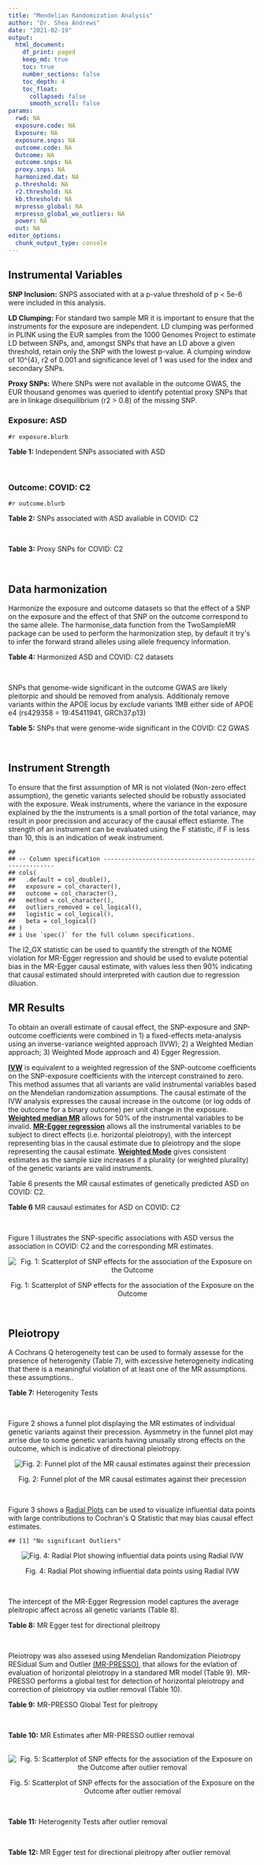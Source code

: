 ```yaml
---
title: "Mendelian Randomization Analysis"
author: "Dr. Shea Andrews"
date: "2021-02-19"
output:
  html_document:
    df_print: paged
    keep_md: true
    toc: true
    number_sections: false
    toc_depth: 4
    toc_float:
      collapsed: false
      smooth_scroll: false
params:
  rwd: NA
  exposure.code: NA
  Exposure: NA
  exposure.snps: NA
  outcome.code: NA
  Outcome: NA
  outcome.snps: NA
  proxy.snps: NA
  harmonized.dat: NA
  p.threshold: NA
  r2.threshold: NA
  kb.threshold: NA
  mrpresso_global: NA
  mrpresso_global_wo_outliers: NA
  power: NA
  out: NA
editor_options:
  chunk_output_type: console
---
```







## Instrumental Variables
**SNP Inclusion:** SNPS associated with at a p-value threshold of p < 5e-6 were included in this analysis.
<br>

**LD Clumping:** For standard two sample MR it is important to ensure that the instruments for the exposure are independent. LD clumping was performed in PLINK using the EUR samples from the 1000 Genomes Project to estimate LD between SNPs, and, amongst SNPs that have an LD above a given threshold, retain only the SNP with the lowest p-value. A clumping window of 10^{4}, r2 of 0.001 and significance level of 1 was used for the index and secondary SNPs.
<br>

**Proxy SNPs:** Where SNPs were not available in the outcome GWAS, the EUR thousand genomes was queried to identify potential proxy SNPs that are in linkage disequilibrium (r2 > 0.8) of the missing SNP.
<br>

### Exposure: ASD
`#r exposure.blurb`
<br>

**Table 1:** Independent SNPs associated with ASD
<div data-pagedtable="false">
  <script data-pagedtable-source type="application/json">
{"columns":[{"label":["SNP"],"name":[1],"type":["chr"],"align":["left"]},{"label":["CHROM"],"name":[2],"type":["dbl"],"align":["right"]},{"label":["POS"],"name":[3],"type":["dbl"],"align":["right"]},{"label":["REF"],"name":[4],"type":["chr"],"align":["left"]},{"label":["ALT"],"name":[5],"type":["chr"],"align":["left"]},{"label":["AF"],"name":[6],"type":["dbl"],"align":["right"]},{"label":["BETA"],"name":[7],"type":["dbl"],"align":["right"]},{"label":["SE"],"name":[8],"type":["dbl"],"align":["right"]},{"label":["Z"],"name":[9],"type":["dbl"],"align":["right"]},{"label":["P"],"name":[10],"type":["dbl"],"align":["right"]},{"label":["N"],"name":[11],"type":["dbl"],"align":["right"]},{"label":["TRAIT"],"name":[12],"type":["chr"],"align":["left"]}],"data":[{"1":"rs2391769","2":"1","3":"96978961","4":"A","5":"G","6":"0.6324010","7":"0.07690260","8":"0.0145","9":"5.303630","10":"1.135e-07","11":"46351","12":"ASD"},{"1":"rs6701243","2":"1","3":"99092784","4":"A","5":"C","6":"0.3929220","7":"-0.07350140","8":"0.0144","9":"-5.104260","10":"3.074e-07","11":"46351","12":"ASD"},{"1":"rs11185408","2":"1","3":"104792257","4":"G","5":"A","6":"0.4822860","7":"-0.06869649","8":"0.0138","9":"-4.978006","10":"6.983e-07","11":"46351","12":"ASD"},{"1":"rs78653484","2":"1","3":"147183927","4":"C","5":"T","6":"0.0359477","7":"-0.17629575","8":"0.0385","9":"-4.579110","10":"4.675e-06","11":"46351","12":"ASD"},{"1":"rs6692705","2":"1","3":"193502609","4":"A","5":"G","6":"0.6593230","7":"-0.06560050","8":"0.0141","9":"-4.652510","10":"3.263e-06","11":"46351","12":"ASD"},{"1":"rs1452075","2":"3","3":"62481063","4":"C","5":"T","6":"0.7060210","7":"0.08070403","8":"0.0155","9":"5.206711","10":"2.069e-07","11":"46351","12":"ASD"},{"1":"rs79940520","2":"3","3":"191838169","4":"A","5":"G","6":"0.1182020","7":"0.09539920","8":"0.0207","9":"4.608660","10":"4.260e-06","11":"46351","12":"ASD"},{"1":"rs4916723","2":"5","3":"87854395","4":"A","5":"C","6":"0.4413690","7":"0.06730500","8":"0.0141","9":"4.773410","10":"1.924e-06","11":"46351","12":"ASD"},{"1":"rs325485","2":"5","3":"103995368","4":"A","5":"G","6":"0.6283640","7":"-0.07280430","8":"0.0143","9":"-5.091210","10":"3.254e-07","11":"46351","12":"ASD"},{"1":"rs9366877","2":"6","3":"11730878","4":"A","5":"G","6":"0.4414970","7":"-0.06849940","8":"0.0139","9":"-4.928020","10":"9.053e-07","11":"46351","12":"ASD"},{"1":"rs16879023","2":"6","3":"16753147","4":"G","5":"A","6":"0.1060110","7":"-0.09579530","8":"0.0201","9":"-4.765935","10":"1.765e-06","11":"46351","12":"ASD"},{"1":"rs12203328","2":"6","3":"23767038","4":"G","5":"C","6":"0.2983990","7":"0.06970329","8":"0.0153","9":"4.555770","10":"4.915e-06","11":"46351","12":"ASD"},{"1":"rs740883","2":"6","3":"29575405","4":"A","5":"T","6":"0.0896552","7":"0.11369500","8":"0.0238","9":"4.777110","10":"1.694e-06","11":"46351","12":"ASD"},{"1":"rs2388334","2":"6","3":"98591622","4":"A","5":"G","6":"0.4640910","7":"0.06770080","8":"0.0138","9":"4.905860","10":"1.004e-06","11":"46351","12":"ASD"},{"1":"rs9389208","2":"6","3":"135035609","4":"C","5":"T","6":"0.3470760","7":"0.06720060","8":"0.0144","9":"4.666708","10":"3.121e-06","11":"46351","12":"ASD"},{"1":"rs7783557","2":"7","3":"71646872","4":"T","5":"C","6":"0.3318790","7":"-0.06700420","8":"0.0146","9":"-4.589330","10":"4.363e-06","11":"46351","12":"ASD"},{"1":"rs111931861","2":"7","3":"104744219","4":"A","5":"G","6":"0.0277457","7":"0.21690100","8":"0.0409","9":"5.303190","10":"1.118e-07","11":"46351","12":"ASD"},{"1":"rs10099100","2":"8","3":"10576775","4":"G","5":"C","6":"0.3289090","7":"0.08430438","8":"0.0147","9":"5.734992","10":"1.065e-08","11":"46351","12":"ASD"},{"1":"rs76397219","2":"8","3":"60390318","4":"A","5":"G","6":"0.0834846","7":"0.14029700","8":"0.0303","9":"4.630270","10":"3.566e-06","11":"46351","12":"ASD"},{"1":"rs10110094","2":"8","3":"131472047","4":"A","5":"G","6":"0.8446670","7":"-0.09069960","8":"0.0191","9":"-4.748670","10":"2.050e-06","11":"46351","12":"ASD"},{"1":"rs11787216","2":"8","3":"142615222","4":"C","5":"T","6":"0.3887470","7":"-0.06920004","8":"0.0147","9":"-4.707485","10":"2.587e-06","11":"46351","12":"ASD"},{"1":"rs28729902","2":"9","3":"76179384","4":"A","5":"G","6":"0.1738970","7":"0.08390350","8":"0.0178","9":"4.713680","10":"2.345e-06","11":"46351","12":"ASD"},{"1":"rs45595836","2":"10","3":"16691399","4":"C","5":"T","6":"0.0818809","7":"0.13899643","8":"0.0272","9":"5.110163","10":"3.131e-07","11":"46351","12":"ASD"},{"1":"rs141319505","2":"10","3":"65421442","4":"A","5":"G","6":"0.0159942","7":"-0.29069800","8":"0.0610","9":"-4.765530","10":"1.876e-06","11":"46351","12":"ASD"},{"1":"rs78827416","2":"10","3":"72749037","4":"G","5":"A","6":"0.0778302","7":"0.13050181","8":"0.0266","9":"4.906083","10":"9.000e-07","11":"46351","12":"ASD"},{"1":"rs4750990","2":"10","3":"130488026","4":"T","5":"C","6":"0.4079520","7":"0.06809680","8":"0.0141","9":"4.829560","10":"1.371e-06","11":"46351","12":"ASD"},{"1":"rs644552","2":"11","3":"102735140","4":"G","5":"A","6":"0.0546279","7":"0.15940258","8":"0.0346","9":"4.607011","10":"4.211e-06","11":"46351","12":"ASD"},{"1":"rs35404050","2":"12","3":"73196902","4":"C","5":"T","6":"0.1863670","7":"0.08430438","8":"0.0176","9":"4.790022","10":"1.606e-06","11":"46351","12":"ASD"},{"1":"rs77691144","2":"13","3":"66970212","4":"T","5":"C","6":"0.0242578","7":"0.20740600","8":"0.0435","9":"4.767940","10":"1.910e-06","11":"46351","12":"ASD"},{"1":"rs112635299","2":"14","3":"94838142","4":"G","5":"T","6":"0.0163517","7":"0.22099725","8":"0.0432","9":"5.115677","10":"3.044e-07","11":"46351","12":"ASD"},{"1":"rs78058104","2":"15","3":"93953737","4":"G","5":"A","6":"0.0265179","7":"0.18789765","8":"0.0397","9":"4.732938","10":"2.221e-06","11":"46351","12":"ASD"},{"1":"rs141455452","2":"17","3":"44019083","4":"T","5":"G","6":"0.0152743","7":"-0.07840440","8":"0.0159","9":"-4.931100","10":"8.939e-07","11":"46351","12":"ASD"},{"1":"rs292441","2":"18","3":"55872558","4":"G","5":"A","6":"0.6543930","7":"-0.07249543","8":"0.0149","9":"-4.865465","10":"1.124e-06","11":"46351","12":"ASD"},{"1":"rs138867053","2":"19","3":"37439641","4":"G","5":"A","6":"0.0321443","7":"0.28629862","8":"0.0540","9":"5.301826","10":"1.168e-07","11":"46351","12":"ASD"},{"1":"rs2224274","2":"20","3":"14760747","4":"C","5":"T","6":"0.5056320","7":"0.07099886","8":"0.0138","9":"5.144845","10":"2.858e-07","11":"46351","12":"ASD"},{"1":"rs910805","2":"20","3":"21248116","4":"G","5":"A","6":"0.7552770","7":"-0.09569625","8":"0.0160","9":"-5.981016","10":"2.041e-09","11":"46351","12":"ASD"},{"1":"rs144911765","2":"21","3":"37255329","4":"T","5":"C","6":"0.0472655","7":"0.19009600","8":"0.0403","9":"4.717010","10":"2.364e-06","11":"46351","12":"ASD"}],"options":{"columns":{"min":{},"max":[10]},"rows":{"min":[10],"max":[10]},"pages":{}}}
  </script>
</div>
<br>

### Outcome: COVID: C2
`#r outcome.blurb`
<br>

**Table 2:** SNPs associated with ASD avaliable in COVID: C2
<div data-pagedtable="false">
  <script data-pagedtable-source type="application/json">
{"columns":[{"label":["SNP"],"name":[1],"type":["chr"],"align":["left"]},{"label":["CHROM"],"name":[2],"type":["dbl"],"align":["right"]},{"label":["POS"],"name":[3],"type":["dbl"],"align":["right"]},{"label":["REF"],"name":[4],"type":["chr"],"align":["left"]},{"label":["ALT"],"name":[5],"type":["chr"],"align":["left"]},{"label":["AF"],"name":[6],"type":["dbl"],"align":["right"]},{"label":["BETA"],"name":[7],"type":["dbl"],"align":["right"]},{"label":["SE"],"name":[8],"type":["dbl"],"align":["right"]},{"label":["Z"],"name":[9],"type":["dbl"],"align":["right"]},{"label":["P"],"name":[10],"type":["dbl"],"align":["right"]},{"label":["N"],"name":[11],"type":["dbl"],"align":["right"]},{"label":["TRAIT"],"name":[12],"type":["chr"],"align":["left"]}],"data":[{"1":"rs2391769","2":"1","3":"96978961","4":"A","5":"G","6":"0.65860","7":"0.00058410","8":"0.0094745","9":"0.06164969","10":"0.95080","11":"1348702","12":"COVID_C2__EUR_w/o_UKBB"},{"1":"rs6701243","2":"1","3":"99092784","4":"A","5":"C","6":"0.38450","7":"0.01543000","8":"0.0107610","9":"1.43388161","10":"0.15160","11":"549414","12":"COVID_C2__EUR_w/o_UKBB"},{"1":"rs11185408","2":"1","3":"104792257","4":"G","5":"A","6":"0.49470","7":"0.00151580","8":"0.0096284","9":"0.15743010","10":"0.87490","11":"1063456","12":"COVID_C2__EUR_w/o_UKBB"},{"1":"rs78653484","2":"1","3":"147183927","4":"C","5":"T","6":"0.04712","7":"-0.02887400","8":"0.0270890","9":"-1.06589391","10":"0.28650","11":"1300320","12":"COVID_C2__EUR_w/o_UKBB"},{"1":"rs6692705","2":"1","3":"193502609","4":"A","5":"G","6":"0.61210","7":"0.01823000","8":"0.0128530","9":"1.41834591","10":"0.15610","11":"1209395","12":"COVID_C2__EUR_w/o_UKBB"},{"1":"rs1452075","2":"3","3":"62481063","4":"C","5":"T","6":"0.71870","7":"0.00077600","8":"0.0100300","9":"0.07736790","10":"0.93830","11":"1348343","12":"COVID_C2__EUR_w/o_UKBB"},{"1":"rs79940520","2":"3","3":"191838169","4":"A","5":"G","6":"0.13560","7":"-0.00883090","8":"0.0139430","9":"-0.63335724","10":"0.52650","11":"1204460","12":"COVID_C2__EUR_w/o_UKBB"},{"1":"rs4916723","2":"5","3":"87854395","4":"A","5":"C","6":"0.43580","7":"0.00500560","8":"0.0102060","9":"0.49045659","10":"0.62380","11":"983208","12":"COVID_C2__EUR_w/o_UKBB"},{"1":"rs325485","2":"5","3":"103995368","4":"A","5":"G","6":"0.62730","7":"0.01651800","8":"0.0094387","9":"1.75002914","10":"0.08011","11":"1338287","12":"COVID_C2__EUR_w/o_UKBB"},{"1":"rs9366877","2":"6","3":"11730878","4":"A","5":"G","6":"0.42790","7":"0.01429700","8":"0.0090858","9":"1.57355434","10":"0.11560","11":"1348343","12":"COVID_C2__EUR_w/o_UKBB"},{"1":"rs16879023","2":"6","3":"16753147","4":"G","5":"A","6":"0.13690","7":"0.00245860","8":"0.0136230","9":"0.18047420","10":"0.85680","11":"1267531","12":"COVID_C2__EUR_w/o_UKBB"},{"1":"rs12203328","2":"6","3":"23767038","4":"G","5":"C","6":"0.27580","7":"-0.00523280","8":"0.0105450","9":"-0.49623518","10":"0.61970","11":"1073512","12":"COVID_C2__EUR_w/o_UKBB"},{"1":"rs740883","2":"6","3":"29575405","4":"A","5":"T","6":"0.09218","7":"-0.01702900","8":"0.0148790","9":"-1.14449896","10":"0.25240","11":"1348038","12":"COVID_C2__EUR_w/o_UKBB"},{"1":"rs2388334","2":"6","3":"98591622","4":"A","5":"G","6":"0.47580","7":"0.02244700","8":"0.0092293","9":"2.43214545","10":"0.01501","11":"1339582","12":"COVID_C2__EUR_w/o_UKBB"},{"1":"rs9389208","2":"6","3":"135035609","4":"C","5":"T","6":"0.37000","7":"-0.00357910","8":"0.0099239","9":"-0.36065458","10":"0.71840","11":"1329167","12":"COVID_C2__EUR_w/o_UKBB"},{"1":"rs7783557","2":"7","3":"71646872","4":"T","5":"C","6":"0.35530","7":"0.01158000","8":"0.0099342","9":"1.16567011","10":"0.24380","11":"1329526","12":"COVID_C2__EUR_w/o_UKBB"},{"1":"rs111931861","2":"7","3":"104744219","4":"A","5":"G","6":"0.03412","7":"0.01259800","8":"0.0330930","9":"0.38068474","10":"0.70340","11":"514387","12":"COVID_C2__EUR_w/o_UKBB"},{"1":"rs10099100","2":"8","3":"10576775","4":"G","5":"C","6":"0.33310","7":"0.00027132","8":"0.0096322","9":"0.02816802","10":"0.97750","11":"1277587","12":"COVID_C2__EUR_w/o_UKBB"},{"1":"rs76397219","2":"8","3":"60390318","4":"A","5":"G","6":"0.08043","7":"-0.00490880","8":"0.0188660","9":"-0.26019294","10":"0.79470","11":"1308837","12":"COVID_C2__EUR_w/o_UKBB"},{"1":"rs10110094","2":"8","3":"131472047","4":"A","5":"G","6":"0.83860","7":"0.00592750","8":"0.0130670","9":"0.45362363","10":"0.65010","11":"1337377","12":"COVID_C2__EUR_w/o_UKBB"},{"1":"rs11787216","2":"8","3":"142615222","4":"C","5":"T","6":"0.37280","7":"0.00323030","8":"0.0101580","9":"0.31800551","10":"0.75050","11":"1257501","12":"COVID_C2__EUR_w/o_UKBB"},{"1":"rs28729902","2":"9","3":"76179384","4":"A","5":"G","6":"0.19210","7":"0.01160700","8":"0.0118730","9":"0.97759623","10":"0.32830","11":"1315655","12":"COVID_C2__EUR_w/o_UKBB"},{"1":"rs45595836","2":"10","3":"16691399","4":"C","5":"T","6":"0.07512","7":"0.00826570","8":"0.0197370","9":"0.41879212","10":"0.67540","11":"1296551","12":"COVID_C2__EUR_w/o_UKBB"},{"1":"rs141319505","2":"10","3":"65421442","4":"A","5":"G","6":"0.04650","7":"-0.02176400","8":"0.0375410","9":"-0.57973948","10":"0.56210","11":"547229","12":"COVID_C2__EUR_w/o_UKBB"},{"1":"rs78827416","2":"10","3":"72749037","4":"G","5":"A","6":"0.09366","7":"-0.00987450","8":"0.0175150","9":"-0.56377391","10":"0.57290","11":"1266980","12":"COVID_C2__EUR_w/o_UKBB"},{"1":"rs4750990","2":"10","3":"130488026","4":"T","5":"C","6":"0.40280","7":"0.01057500","8":"0.0109310","9":"0.96743207","10":"0.33330","11":"1225097","12":"COVID_C2__EUR_w/o_UKBB"},{"1":"rs644552","2":"11","3":"102735140","4":"G","5":"A","6":"0.06158","7":"-0.01037400","8":"0.0194970","9":"-0.53208186","10":"0.59470","11":"1338646","12":"COVID_C2__EUR_w/o_UKBB"},{"1":"rs35404050","2":"12","3":"73196902","4":"C","5":"T","6":"0.20720","7":"0.02056300","8":"0.0112580","9":"1.82652336","10":"0.06778","11":"1339582","12":"COVID_C2__EUR_w/o_UKBB"},{"1":"rs77691144","2":"13","3":"66970212","4":"T","5":"C","6":"0.03170","7":"0.01591000","8":"0.0260300","9":"0.61121783","10":"0.54100","11":"1271304","12":"COVID_C2__EUR_w/o_UKBB"},{"1":"rs112635299","2":"14","3":"94838142","4":"G","5":"T","6":"0.02329","7":"-0.06080800","8":"0.0363020","9":"-1.67505923","10":"0.09393","11":"1265463","12":"COVID_C2__EUR_w/o_UKBB"},{"1":"rs78058104","2":"15","3":"93953737","4":"G","5":"A","6":"0.03458","7":"0.01744100","8":"0.0269470","9":"0.64723346","10":"0.51750","11":"1348343","12":"COVID_C2__EUR_w/o_UKBB"},{"1":"rs292441","2":"18","3":"55872558","4":"G","5":"A","6":"0.67780","7":"-0.01344200","8":"0.0103380","9":"-1.30025150","10":"0.19350","11":"1222474","12":"COVID_C2__EUR_w/o_UKBB"},{"1":"rs138867053","2":"19","3":"37439641","4":"G","5":"A","6":"0.03350","7":"0.01206300","8":"0.0337890","9":"0.35700968","10":"0.72110","11":"1097327","12":"COVID_C2__EUR_w/o_UKBB"},{"1":"rs2224274","2":"20","3":"14760747","4":"C","5":"T","6":"0.50700","7":"0.00898140","8":"0.0092240","9":"0.97369905","10":"0.33020","11":"1338286","12":"COVID_C2__EUR_w/o_UKBB"},{"1":"rs910805","2":"20","3":"21248116","4":"G","5":"A","6":"0.74970","7":"0.02130400","8":"0.0136630","9":"1.55924760","10":"0.11890","11":"1244238","12":"COVID_C2__EUR_w/o_UKBB"},{"1":"rs144911765","2":"21","3":"37255329","4":"T","5":"C","6":"0.04817","7":"-0.02339700","8":"0.0255510","9":"-0.91569802","10":"0.35980","11":"1347679","12":"COVID_C2__EUR_w/o_UKBB"},{"1":"rs141455452","2":"NA","3":"NA","4":"NA","5":"NA","6":"NA","7":"NA","8":"NA","9":"NA","10":"NA","11":"NA","12":"NA"}],"options":{"columns":{"min":{},"max":[10]},"rows":{"min":[10],"max":[10]},"pages":{}}}
  </script>
</div>
<br>

**Table 3:** Proxy SNPs for COVID: C2
<div data-pagedtable="false">
  <script data-pagedtable-source type="application/json">
{"columns":[{"label":["proxy.outcome"],"name":[1],"type":["lgl"],"align":["right"]},{"label":["target_snp"],"name":[2],"type":["chr"],"align":["left"]},{"label":["proxy_snp"],"name":[3],"type":["lgl"],"align":["right"]},{"label":["ld.r2"],"name":[4],"type":["lgl"],"align":["right"]},{"label":["Dprime"],"name":[5],"type":["lgl"],"align":["right"]},{"label":["ref.proxy"],"name":[6],"type":["lgl"],"align":["right"]},{"label":["alt.proxy"],"name":[7],"type":["lgl"],"align":["right"]},{"label":["CHROM"],"name":[8],"type":["lgl"],"align":["right"]},{"label":["POS"],"name":[9],"type":["lgl"],"align":["right"]},{"label":["ALT.proxy"],"name":[10],"type":["lgl"],"align":["right"]},{"label":["REF.proxy"],"name":[11],"type":["lgl"],"align":["right"]},{"label":["AF"],"name":[12],"type":["lgl"],"align":["right"]},{"label":["BETA"],"name":[13],"type":["lgl"],"align":["right"]},{"label":["SE"],"name":[14],"type":["lgl"],"align":["right"]},{"label":["P"],"name":[15],"type":["lgl"],"align":["right"]},{"label":["N"],"name":[16],"type":["lgl"],"align":["right"]},{"label":["ref"],"name":[17],"type":["lgl"],"align":["right"]},{"label":["alt"],"name":[18],"type":["lgl"],"align":["right"]},{"label":["ALT"],"name":[19],"type":["lgl"],"align":["right"]},{"label":["REF"],"name":[20],"type":["lgl"],"align":["right"]},{"label":["PHASE"],"name":[21],"type":["lgl"],"align":["right"]}],"data":[{"1":"NA","2":"rs141455452","3":"NA","4":"NA","5":"NA","6":"NA","7":"NA","8":"NA","9":"NA","10":"NA","11":"NA","12":"NA","13":"NA","14":"NA","15":"NA","16":"NA","17":"NA","18":"NA","19":"NA","20":"NA","21":"NA"}],"options":{"columns":{"min":{},"max":[10]},"rows":{"min":[10],"max":[10]},"pages":{}}}
  </script>
</div>
<br>

## Data harmonization
Harmonize the exposure and outcome datasets so that the effect of a SNP on the exposure and the effect of that SNP on the outcome correspond to the same allele. The harmonise_data function from the TwoSampleMR package can be used to perform the harmonization step, by default it try's to infer the forward strand alleles using allele frequency information.
<br>

**Table 4:** Harmonized ASD and COVID: C2 datasets
<div data-pagedtable="false">
  <script data-pagedtable-source type="application/json">
{"columns":[{"label":["SNP"],"name":[1],"type":["chr"],"align":["left"]},{"label":["effect_allele.exposure"],"name":[2],"type":["chr"],"align":["left"]},{"label":["other_allele.exposure"],"name":[3],"type":["chr"],"align":["left"]},{"label":["effect_allele.outcome"],"name":[4],"type":["chr"],"align":["left"]},{"label":["other_allele.outcome"],"name":[5],"type":["chr"],"align":["left"]},{"label":["beta.exposure"],"name":[6],"type":["dbl"],"align":["right"]},{"label":["beta.outcome"],"name":[7],"type":["dbl"],"align":["right"]},{"label":["eaf.exposure"],"name":[8],"type":["dbl"],"align":["right"]},{"label":["eaf.outcome"],"name":[9],"type":["dbl"],"align":["right"]},{"label":["remove"],"name":[10],"type":["lgl"],"align":["right"]},{"label":["palindromic"],"name":[11],"type":["lgl"],"align":["right"]},{"label":["ambiguous"],"name":[12],"type":["lgl"],"align":["right"]},{"label":["id.outcome"],"name":[13],"type":["chr"],"align":["left"]},{"label":["chr.outcome"],"name":[14],"type":["dbl"],"align":["right"]},{"label":["pos.outcome"],"name":[15],"type":["dbl"],"align":["right"]},{"label":["se.outcome"],"name":[16],"type":["dbl"],"align":["right"]},{"label":["z.outcome"],"name":[17],"type":["dbl"],"align":["right"]},{"label":["pval.outcome"],"name":[18],"type":["dbl"],"align":["right"]},{"label":["samplesize.outcome"],"name":[19],"type":["dbl"],"align":["right"]},{"label":["outcome"],"name":[20],"type":["chr"],"align":["left"]},{"label":["mr_keep.outcome"],"name":[21],"type":["lgl"],"align":["right"]},{"label":["pval_origin.outcome"],"name":[22],"type":["chr"],"align":["left"]},{"label":["chr.exposure"],"name":[23],"type":["dbl"],"align":["right"]},{"label":["pos.exposure"],"name":[24],"type":["dbl"],"align":["right"]},{"label":["se.exposure"],"name":[25],"type":["dbl"],"align":["right"]},{"label":["z.exposure"],"name":[26],"type":["dbl"],"align":["right"]},{"label":["pval.exposure"],"name":[27],"type":["dbl"],"align":["right"]},{"label":["samplesize.exposure"],"name":[28],"type":["dbl"],"align":["right"]},{"label":["exposure"],"name":[29],"type":["chr"],"align":["left"]},{"label":["mr_keep.exposure"],"name":[30],"type":["lgl"],"align":["right"]},{"label":["pval_origin.exposure"],"name":[31],"type":["chr"],"align":["left"]},{"label":["id.exposure"],"name":[32],"type":["chr"],"align":["left"]},{"label":["action"],"name":[33],"type":["dbl"],"align":["right"]},{"label":["mr_keep"],"name":[34],"type":["lgl"],"align":["right"]},{"label":["pt"],"name":[35],"type":["dbl"],"align":["right"]},{"label":["pleitropy_keep"],"name":[36],"type":["lgl"],"align":["right"]},{"label":["mrpresso_RSSobs"],"name":[37],"type":["lgl"],"align":["right"]},{"label":["mrpresso_pval"],"name":[38],"type":["lgl"],"align":["right"]},{"label":["mrpresso_keep"],"name":[39],"type":["lgl"],"align":["right"]}],"data":[{"1":"rs10099100","2":"C","3":"G","4":"C","5":"G","6":"0.08430438","7":"0.00027132","8":"0.3289090","9":"0.33310","10":"FALSE","11":"TRUE","12":"FALSE","13":"JD5V7m","14":"8","15":"10576775","16":"0.0096322","17":"0.02816802","18":"0.97750","19":"1277587","20":"covidhgi2020C2v5alleurLeaveUKBB","21":"TRUE","22":"reported","23":"8","24":"10576775","25":"0.0147","26":"5.734992","27":"1.065e-08","28":"46351","29":"Grove2019asd","30":"TRUE","31":"reported","32":"ApN8dc","33":"2","34":"TRUE","35":"5e-06","36":"TRUE","37":"NA","38":"NA","39":"TRUE"},{"1":"rs10110094","2":"G","3":"A","4":"G","5":"A","6":"-0.09069960","7":"0.00592750","8":"0.8446670","9":"0.83860","10":"FALSE","11":"FALSE","12":"FALSE","13":"JD5V7m","14":"8","15":"131472047","16":"0.0130670","17":"0.45362363","18":"0.65010","19":"1337377","20":"covidhgi2020C2v5alleurLeaveUKBB","21":"TRUE","22":"reported","23":"8","24":"131472047","25":"0.0191","26":"-4.748670","27":"2.050e-06","28":"46351","29":"Grove2019asd","30":"TRUE","31":"reported","32":"ApN8dc","33":"2","34":"TRUE","35":"5e-06","36":"TRUE","37":"NA","38":"NA","39":"TRUE"},{"1":"rs11185408","2":"A","3":"G","4":"A","5":"G","6":"-0.06869649","7":"0.00151580","8":"0.4822860","9":"0.49470","10":"FALSE","11":"FALSE","12":"FALSE","13":"JD5V7m","14":"1","15":"104792257","16":"0.0096284","17":"0.15743010","18":"0.87490","19":"1063456","20":"covidhgi2020C2v5alleurLeaveUKBB","21":"TRUE","22":"reported","23":"1","24":"104792257","25":"0.0138","26":"-4.978006","27":"6.983e-07","28":"46351","29":"Grove2019asd","30":"TRUE","31":"reported","32":"ApN8dc","33":"2","34":"TRUE","35":"5e-06","36":"TRUE","37":"NA","38":"NA","39":"TRUE"},{"1":"rs111931861","2":"G","3":"A","4":"G","5":"A","6":"0.21690100","7":"0.01259800","8":"0.0277457","9":"0.03412","10":"FALSE","11":"FALSE","12":"FALSE","13":"JD5V7m","14":"7","15":"104744219","16":"0.0330930","17":"0.38068474","18":"0.70340","19":"514387","20":"covidhgi2020C2v5alleurLeaveUKBB","21":"TRUE","22":"reported","23":"7","24":"104744219","25":"0.0409","26":"5.303190","27":"1.118e-07","28":"46351","29":"Grove2019asd","30":"TRUE","31":"reported","32":"ApN8dc","33":"2","34":"TRUE","35":"5e-06","36":"TRUE","37":"NA","38":"NA","39":"TRUE"},{"1":"rs112635299","2":"T","3":"G","4":"T","5":"G","6":"0.22099725","7":"-0.06080800","8":"0.0163517","9":"0.02329","10":"FALSE","11":"FALSE","12":"FALSE","13":"JD5V7m","14":"14","15":"94838142","16":"0.0363020","17":"-1.67505923","18":"0.09393","19":"1265463","20":"covidhgi2020C2v5alleurLeaveUKBB","21":"TRUE","22":"reported","23":"14","24":"94838142","25":"0.0432","26":"5.115677","27":"3.044e-07","28":"46351","29":"Grove2019asd","30":"TRUE","31":"reported","32":"ApN8dc","33":"2","34":"TRUE","35":"5e-06","36":"TRUE","37":"NA","38":"NA","39":"TRUE"},{"1":"rs11787216","2":"T","3":"C","4":"T","5":"C","6":"-0.06920004","7":"0.00323030","8":"0.3887470","9":"0.37280","10":"FALSE","11":"FALSE","12":"FALSE","13":"JD5V7m","14":"8","15":"142615222","16":"0.0101580","17":"0.31800551","18":"0.75050","19":"1257501","20":"covidhgi2020C2v5alleurLeaveUKBB","21":"TRUE","22":"reported","23":"8","24":"142615222","25":"0.0147","26":"-4.707485","27":"2.587e-06","28":"46351","29":"Grove2019asd","30":"TRUE","31":"reported","32":"ApN8dc","33":"2","34":"TRUE","35":"5e-06","36":"TRUE","37":"NA","38":"NA","39":"TRUE"},{"1":"rs12203328","2":"C","3":"G","4":"C","5":"G","6":"0.06970329","7":"-0.00523280","8":"0.2983990","9":"0.27580","10":"FALSE","11":"TRUE","12":"FALSE","13":"JD5V7m","14":"6","15":"23767038","16":"0.0105450","17":"-0.49623518","18":"0.61970","19":"1073512","20":"covidhgi2020C2v5alleurLeaveUKBB","21":"TRUE","22":"reported","23":"6","24":"23767038","25":"0.0153","26":"4.555770","27":"4.915e-06","28":"46351","29":"Grove2019asd","30":"TRUE","31":"reported","32":"ApN8dc","33":"2","34":"TRUE","35":"5e-06","36":"TRUE","37":"NA","38":"NA","39":"TRUE"},{"1":"rs138867053","2":"A","3":"G","4":"A","5":"G","6":"0.28629862","7":"0.01206300","8":"0.0321443","9":"0.03350","10":"FALSE","11":"FALSE","12":"FALSE","13":"JD5V7m","14":"19","15":"37439641","16":"0.0337890","17":"0.35700968","18":"0.72110","19":"1097327","20":"covidhgi2020C2v5alleurLeaveUKBB","21":"TRUE","22":"reported","23":"19","24":"37439641","25":"0.0540","26":"5.301826","27":"1.168e-07","28":"46351","29":"Grove2019asd","30":"TRUE","31":"reported","32":"ApN8dc","33":"2","34":"TRUE","35":"5e-06","36":"TRUE","37":"NA","38":"NA","39":"TRUE"},{"1":"rs141319505","2":"G","3":"A","4":"G","5":"A","6":"-0.29069800","7":"-0.02176400","8":"0.0159942","9":"0.04650","10":"FALSE","11":"FALSE","12":"FALSE","13":"JD5V7m","14":"10","15":"65421442","16":"0.0375410","17":"-0.57973948","18":"0.56210","19":"547229","20":"covidhgi2020C2v5alleurLeaveUKBB","21":"TRUE","22":"reported","23":"10","24":"65421442","25":"0.0610","26":"-4.765530","27":"1.876e-06","28":"46351","29":"Grove2019asd","30":"TRUE","31":"reported","32":"ApN8dc","33":"2","34":"TRUE","35":"5e-06","36":"TRUE","37":"NA","38":"NA","39":"TRUE"},{"1":"rs144911765","2":"C","3":"T","4":"C","5":"T","6":"0.19009600","7":"-0.02339700","8":"0.0472655","9":"0.04817","10":"FALSE","11":"FALSE","12":"FALSE","13":"JD5V7m","14":"21","15":"37255329","16":"0.0255510","17":"-0.91569802","18":"0.35980","19":"1347679","20":"covidhgi2020C2v5alleurLeaveUKBB","21":"TRUE","22":"reported","23":"21","24":"37255329","25":"0.0403","26":"4.717010","27":"2.364e-06","28":"46351","29":"Grove2019asd","30":"TRUE","31":"reported","32":"ApN8dc","33":"2","34":"TRUE","35":"5e-06","36":"TRUE","37":"NA","38":"NA","39":"TRUE"},{"1":"rs1452075","2":"T","3":"C","4":"T","5":"C","6":"0.08070403","7":"0.00077600","8":"0.7060210","9":"0.71870","10":"FALSE","11":"FALSE","12":"FALSE","13":"JD5V7m","14":"3","15":"62481063","16":"0.0100300","17":"0.07736790","18":"0.93830","19":"1348343","20":"covidhgi2020C2v5alleurLeaveUKBB","21":"TRUE","22":"reported","23":"3","24":"62481063","25":"0.0155","26":"5.206711","27":"2.069e-07","28":"46351","29":"Grove2019asd","30":"TRUE","31":"reported","32":"ApN8dc","33":"2","34":"TRUE","35":"5e-06","36":"TRUE","37":"NA","38":"NA","39":"TRUE"},{"1":"rs16879023","2":"A","3":"G","4":"A","5":"G","6":"-0.09579530","7":"0.00245860","8":"0.1060110","9":"0.13690","10":"FALSE","11":"FALSE","12":"FALSE","13":"JD5V7m","14":"6","15":"16753147","16":"0.0136230","17":"0.18047420","18":"0.85680","19":"1267531","20":"covidhgi2020C2v5alleurLeaveUKBB","21":"TRUE","22":"reported","23":"6","24":"16753147","25":"0.0201","26":"-4.765935","27":"1.765e-06","28":"46351","29":"Grove2019asd","30":"TRUE","31":"reported","32":"ApN8dc","33":"2","34":"TRUE","35":"5e-06","36":"TRUE","37":"NA","38":"NA","39":"TRUE"},{"1":"rs2224274","2":"T","3":"C","4":"T","5":"C","6":"0.07099886","7":"0.00898140","8":"0.5056320","9":"0.50700","10":"FALSE","11":"FALSE","12":"FALSE","13":"JD5V7m","14":"20","15":"14760747","16":"0.0092240","17":"0.97369905","18":"0.33020","19":"1338286","20":"covidhgi2020C2v5alleurLeaveUKBB","21":"TRUE","22":"reported","23":"20","24":"14760747","25":"0.0138","26":"5.144845","27":"2.858e-07","28":"46351","29":"Grove2019asd","30":"TRUE","31":"reported","32":"ApN8dc","33":"2","34":"TRUE","35":"5e-06","36":"TRUE","37":"NA","38":"NA","39":"TRUE"},{"1":"rs2388334","2":"G","3":"A","4":"G","5":"A","6":"0.06770080","7":"0.02244700","8":"0.4640910","9":"0.47580","10":"FALSE","11":"FALSE","12":"FALSE","13":"JD5V7m","14":"6","15":"98591622","16":"0.0092293","17":"2.43214545","18":"0.01501","19":"1339582","20":"covidhgi2020C2v5alleurLeaveUKBB","21":"TRUE","22":"reported","23":"6","24":"98591622","25":"0.0138","26":"4.905860","27":"1.004e-06","28":"46351","29":"Grove2019asd","30":"TRUE","31":"reported","32":"ApN8dc","33":"2","34":"TRUE","35":"5e-06","36":"TRUE","37":"NA","38":"NA","39":"TRUE"},{"1":"rs2391769","2":"G","3":"A","4":"G","5":"A","6":"0.07690260","7":"0.00058410","8":"0.6324010","9":"0.65860","10":"FALSE","11":"FALSE","12":"FALSE","13":"JD5V7m","14":"1","15":"96978961","16":"0.0094745","17":"0.06164969","18":"0.95080","19":"1348702","20":"covidhgi2020C2v5alleurLeaveUKBB","21":"TRUE","22":"reported","23":"1","24":"96978961","25":"0.0145","26":"5.303630","27":"1.135e-07","28":"46351","29":"Grove2019asd","30":"TRUE","31":"reported","32":"ApN8dc","33":"2","34":"TRUE","35":"5e-06","36":"TRUE","37":"NA","38":"NA","39":"TRUE"},{"1":"rs28729902","2":"G","3":"A","4":"G","5":"A","6":"0.08390350","7":"0.01160700","8":"0.1738970","9":"0.19210","10":"FALSE","11":"FALSE","12":"FALSE","13":"JD5V7m","14":"9","15":"76179384","16":"0.0118730","17":"0.97759623","18":"0.32830","19":"1315655","20":"covidhgi2020C2v5alleurLeaveUKBB","21":"TRUE","22":"reported","23":"9","24":"76179384","25":"0.0178","26":"4.713680","27":"2.345e-06","28":"46351","29":"Grove2019asd","30":"TRUE","31":"reported","32":"ApN8dc","33":"2","34":"TRUE","35":"5e-06","36":"TRUE","37":"NA","38":"NA","39":"TRUE"},{"1":"rs292441","2":"A","3":"G","4":"A","5":"G","6":"-0.07249543","7":"-0.01344200","8":"0.6543930","9":"0.67780","10":"FALSE","11":"FALSE","12":"FALSE","13":"JD5V7m","14":"18","15":"55872558","16":"0.0103380","17":"-1.30025150","18":"0.19350","19":"1222474","20":"covidhgi2020C2v5alleurLeaveUKBB","21":"TRUE","22":"reported","23":"18","24":"55872558","25":"0.0149","26":"-4.865465","27":"1.124e-06","28":"46351","29":"Grove2019asd","30":"TRUE","31":"reported","32":"ApN8dc","33":"2","34":"TRUE","35":"5e-06","36":"TRUE","37":"NA","38":"NA","39":"TRUE"},{"1":"rs325485","2":"G","3":"A","4":"G","5":"A","6":"-0.07280430","7":"0.01651800","8":"0.6283640","9":"0.62730","10":"FALSE","11":"FALSE","12":"FALSE","13":"JD5V7m","14":"5","15":"103995368","16":"0.0094387","17":"1.75002914","18":"0.08011","19":"1338287","20":"covidhgi2020C2v5alleurLeaveUKBB","21":"TRUE","22":"reported","23":"5","24":"103995368","25":"0.0143","26":"-5.091210","27":"3.254e-07","28":"46351","29":"Grove2019asd","30":"TRUE","31":"reported","32":"ApN8dc","33":"2","34":"TRUE","35":"5e-06","36":"TRUE","37":"NA","38":"NA","39":"TRUE"},{"1":"rs35404050","2":"T","3":"C","4":"T","5":"C","6":"0.08430438","7":"0.02056300","8":"0.1863670","9":"0.20720","10":"FALSE","11":"FALSE","12":"FALSE","13":"JD5V7m","14":"12","15":"73196902","16":"0.0112580","17":"1.82652336","18":"0.06778","19":"1339582","20":"covidhgi2020C2v5alleurLeaveUKBB","21":"TRUE","22":"reported","23":"12","24":"73196902","25":"0.0176","26":"4.790022","27":"1.606e-06","28":"46351","29":"Grove2019asd","30":"TRUE","31":"reported","32":"ApN8dc","33":"2","34":"TRUE","35":"5e-06","36":"TRUE","37":"NA","38":"NA","39":"TRUE"},{"1":"rs45595836","2":"T","3":"C","4":"T","5":"C","6":"0.13899643","7":"0.00826570","8":"0.0818809","9":"0.07512","10":"FALSE","11":"FALSE","12":"FALSE","13":"JD5V7m","14":"10","15":"16691399","16":"0.0197370","17":"0.41879212","18":"0.67540","19":"1296551","20":"covidhgi2020C2v5alleurLeaveUKBB","21":"TRUE","22":"reported","23":"10","24":"16691399","25":"0.0272","26":"5.110163","27":"3.131e-07","28":"46351","29":"Grove2019asd","30":"TRUE","31":"reported","32":"ApN8dc","33":"2","34":"TRUE","35":"5e-06","36":"TRUE","37":"NA","38":"NA","39":"TRUE"},{"1":"rs4750990","2":"C","3":"T","4":"C","5":"T","6":"0.06809680","7":"0.01057500","8":"0.4079520","9":"0.40280","10":"FALSE","11":"FALSE","12":"FALSE","13":"JD5V7m","14":"10","15":"130488026","16":"0.0109310","17":"0.96743207","18":"0.33330","19":"1225097","20":"covidhgi2020C2v5alleurLeaveUKBB","21":"TRUE","22":"reported","23":"10","24":"130488026","25":"0.0141","26":"4.829560","27":"1.371e-06","28":"46351","29":"Grove2019asd","30":"TRUE","31":"reported","32":"ApN8dc","33":"2","34":"TRUE","35":"5e-06","36":"TRUE","37":"NA","38":"NA","39":"TRUE"},{"1":"rs4916723","2":"C","3":"A","4":"C","5":"A","6":"0.06730500","7":"0.00500560","8":"0.4413690","9":"0.43580","10":"FALSE","11":"FALSE","12":"FALSE","13":"JD5V7m","14":"5","15":"87854395","16":"0.0102060","17":"0.49045659","18":"0.62380","19":"983208","20":"covidhgi2020C2v5alleurLeaveUKBB","21":"TRUE","22":"reported","23":"5","24":"87854395","25":"0.0141","26":"4.773410","27":"1.924e-06","28":"46351","29":"Grove2019asd","30":"TRUE","31":"reported","32":"ApN8dc","33":"2","34":"TRUE","35":"5e-06","36":"TRUE","37":"NA","38":"NA","39":"TRUE"},{"1":"rs644552","2":"A","3":"G","4":"A","5":"G","6":"0.15940258","7":"-0.01037400","8":"0.0546279","9":"0.06158","10":"FALSE","11":"FALSE","12":"FALSE","13":"JD5V7m","14":"11","15":"102735140","16":"0.0194970","17":"-0.53208186","18":"0.59470","19":"1338646","20":"covidhgi2020C2v5alleurLeaveUKBB","21":"TRUE","22":"reported","23":"11","24":"102735140","25":"0.0346","26":"4.607011","27":"4.211e-06","28":"46351","29":"Grove2019asd","30":"TRUE","31":"reported","32":"ApN8dc","33":"2","34":"TRUE","35":"5e-06","36":"TRUE","37":"NA","38":"NA","39":"TRUE"},{"1":"rs6692705","2":"G","3":"A","4":"G","5":"A","6":"-0.06560050","7":"0.01823000","8":"0.6593230","9":"0.61210","10":"FALSE","11":"FALSE","12":"FALSE","13":"JD5V7m","14":"1","15":"193502609","16":"0.0128530","17":"1.41834591","18":"0.15610","19":"1209395","20":"covidhgi2020C2v5alleurLeaveUKBB","21":"TRUE","22":"reported","23":"1","24":"193502609","25":"0.0141","26":"-4.652510","27":"3.263e-06","28":"46351","29":"Grove2019asd","30":"TRUE","31":"reported","32":"ApN8dc","33":"2","34":"TRUE","35":"5e-06","36":"TRUE","37":"NA","38":"NA","39":"TRUE"},{"1":"rs6701243","2":"C","3":"A","4":"C","5":"A","6":"-0.07350140","7":"0.01543000","8":"0.3929220","9":"0.38450","10":"FALSE","11":"FALSE","12":"FALSE","13":"JD5V7m","14":"1","15":"99092784","16":"0.0107610","17":"1.43388161","18":"0.15160","19":"549414","20":"covidhgi2020C2v5alleurLeaveUKBB","21":"TRUE","22":"reported","23":"1","24":"99092784","25":"0.0144","26":"-5.104260","27":"3.074e-07","28":"46351","29":"Grove2019asd","30":"TRUE","31":"reported","32":"ApN8dc","33":"2","34":"TRUE","35":"5e-06","36":"TRUE","37":"NA","38":"NA","39":"TRUE"},{"1":"rs740883","2":"T","3":"A","4":"T","5":"A","6":"0.11369500","7":"-0.01702900","8":"0.0896552","9":"0.09218","10":"FALSE","11":"TRUE","12":"FALSE","13":"JD5V7m","14":"6","15":"29575405","16":"0.0148790","17":"-1.14449896","18":"0.25240","19":"1348038","20":"covidhgi2020C2v5alleurLeaveUKBB","21":"TRUE","22":"reported","23":"6","24":"29575405","25":"0.0238","26":"4.777110","27":"1.694e-06","28":"46351","29":"Grove2019asd","30":"TRUE","31":"reported","32":"ApN8dc","33":"2","34":"TRUE","35":"5e-06","36":"TRUE","37":"NA","38":"NA","39":"TRUE"},{"1":"rs76397219","2":"G","3":"A","4":"G","5":"A","6":"0.14029700","7":"-0.00490880","8":"0.0834846","9":"0.08043","10":"FALSE","11":"FALSE","12":"FALSE","13":"JD5V7m","14":"8","15":"60390318","16":"0.0188660","17":"-0.26019294","18":"0.79470","19":"1308837","20":"covidhgi2020C2v5alleurLeaveUKBB","21":"TRUE","22":"reported","23":"8","24":"60390318","25":"0.0303","26":"4.630270","27":"3.566e-06","28":"46351","29":"Grove2019asd","30":"TRUE","31":"reported","32":"ApN8dc","33":"2","34":"TRUE","35":"5e-06","36":"TRUE","37":"NA","38":"NA","39":"TRUE"},{"1":"rs77691144","2":"C","3":"T","4":"C","5":"T","6":"0.20740600","7":"0.01591000","8":"0.0242578","9":"0.03170","10":"FALSE","11":"FALSE","12":"FALSE","13":"JD5V7m","14":"13","15":"66970212","16":"0.0260300","17":"0.61121783","18":"0.54100","19":"1271304","20":"covidhgi2020C2v5alleurLeaveUKBB","21":"TRUE","22":"reported","23":"13","24":"66970212","25":"0.0435","26":"4.767940","27":"1.910e-06","28":"46351","29":"Grove2019asd","30":"TRUE","31":"reported","32":"ApN8dc","33":"2","34":"TRUE","35":"5e-06","36":"TRUE","37":"NA","38":"NA","39":"TRUE"},{"1":"rs7783557","2":"C","3":"T","4":"C","5":"T","6":"-0.06700420","7":"0.01158000","8":"0.3318790","9":"0.35530","10":"FALSE","11":"FALSE","12":"FALSE","13":"JD5V7m","14":"7","15":"71646872","16":"0.0099342","17":"1.16567011","18":"0.24380","19":"1329526","20":"covidhgi2020C2v5alleurLeaveUKBB","21":"TRUE","22":"reported","23":"7","24":"71646872","25":"0.0146","26":"-4.589330","27":"4.363e-06","28":"46351","29":"Grove2019asd","30":"TRUE","31":"reported","32":"ApN8dc","33":"2","34":"TRUE","35":"5e-06","36":"TRUE","37":"NA","38":"NA","39":"TRUE"},{"1":"rs78058104","2":"A","3":"G","4":"A","5":"G","6":"0.18789765","7":"0.01744100","8":"0.0265179","9":"0.03458","10":"FALSE","11":"FALSE","12":"FALSE","13":"JD5V7m","14":"15","15":"93953737","16":"0.0269470","17":"0.64723346","18":"0.51750","19":"1348343","20":"covidhgi2020C2v5alleurLeaveUKBB","21":"TRUE","22":"reported","23":"15","24":"93953737","25":"0.0397","26":"4.732938","27":"2.221e-06","28":"46351","29":"Grove2019asd","30":"TRUE","31":"reported","32":"ApN8dc","33":"2","34":"TRUE","35":"5e-06","36":"TRUE","37":"NA","38":"NA","39":"TRUE"},{"1":"rs78653484","2":"T","3":"C","4":"T","5":"C","6":"-0.17629575","7":"-0.02887400","8":"0.0359477","9":"0.04712","10":"FALSE","11":"FALSE","12":"FALSE","13":"JD5V7m","14":"1","15":"147183927","16":"0.0270890","17":"-1.06589391","18":"0.28650","19":"1300320","20":"covidhgi2020C2v5alleurLeaveUKBB","21":"TRUE","22":"reported","23":"1","24":"147183927","25":"0.0385","26":"-4.579110","27":"4.675e-06","28":"46351","29":"Grove2019asd","30":"TRUE","31":"reported","32":"ApN8dc","33":"2","34":"TRUE","35":"5e-06","36":"TRUE","37":"NA","38":"NA","39":"TRUE"},{"1":"rs78827416","2":"A","3":"G","4":"A","5":"G","6":"0.13050181","7":"-0.00987450","8":"0.0778302","9":"0.09366","10":"FALSE","11":"FALSE","12":"FALSE","13":"JD5V7m","14":"10","15":"72749037","16":"0.0175150","17":"-0.56377391","18":"0.57290","19":"1266980","20":"covidhgi2020C2v5alleurLeaveUKBB","21":"TRUE","22":"reported","23":"10","24":"72749037","25":"0.0266","26":"4.906083","27":"9.000e-07","28":"46351","29":"Grove2019asd","30":"TRUE","31":"reported","32":"ApN8dc","33":"2","34":"TRUE","35":"5e-06","36":"TRUE","37":"NA","38":"NA","39":"TRUE"},{"1":"rs79940520","2":"G","3":"A","4":"G","5":"A","6":"0.09539920","7":"-0.00883090","8":"0.1182020","9":"0.13560","10":"FALSE","11":"FALSE","12":"FALSE","13":"JD5V7m","14":"3","15":"191838169","16":"0.0139430","17":"-0.63335724","18":"0.52650","19":"1204460","20":"covidhgi2020C2v5alleurLeaveUKBB","21":"TRUE","22":"reported","23":"3","24":"191838169","25":"0.0207","26":"4.608660","27":"4.260e-06","28":"46351","29":"Grove2019asd","30":"TRUE","31":"reported","32":"ApN8dc","33":"2","34":"TRUE","35":"5e-06","36":"TRUE","37":"NA","38":"NA","39":"TRUE"},{"1":"rs910805","2":"A","3":"G","4":"A","5":"G","6":"-0.09569625","7":"0.02130400","8":"0.7552770","9":"0.74970","10":"FALSE","11":"FALSE","12":"FALSE","13":"JD5V7m","14":"20","15":"21248116","16":"0.0136630","17":"1.55924760","18":"0.11890","19":"1244238","20":"covidhgi2020C2v5alleurLeaveUKBB","21":"TRUE","22":"reported","23":"20","24":"21248116","25":"0.0160","26":"-5.981016","27":"2.041e-09","28":"46351","29":"Grove2019asd","30":"TRUE","31":"reported","32":"ApN8dc","33":"2","34":"TRUE","35":"5e-06","36":"TRUE","37":"NA","38":"NA","39":"TRUE"},{"1":"rs9366877","2":"G","3":"A","4":"G","5":"A","6":"-0.06849940","7":"0.01429700","8":"0.4414970","9":"0.42790","10":"FALSE","11":"FALSE","12":"FALSE","13":"JD5V7m","14":"6","15":"11730878","16":"0.0090858","17":"1.57355434","18":"0.11560","19":"1348343","20":"covidhgi2020C2v5alleurLeaveUKBB","21":"TRUE","22":"reported","23":"6","24":"11730878","25":"0.0139","26":"-4.928020","27":"9.053e-07","28":"46351","29":"Grove2019asd","30":"TRUE","31":"reported","32":"ApN8dc","33":"2","34":"TRUE","35":"5e-06","36":"TRUE","37":"NA","38":"NA","39":"TRUE"},{"1":"rs9389208","2":"T","3":"C","4":"T","5":"C","6":"0.06720060","7":"-0.00357910","8":"0.3470760","9":"0.37000","10":"FALSE","11":"FALSE","12":"FALSE","13":"JD5V7m","14":"6","15":"135035609","16":"0.0099239","17":"-0.36065458","18":"0.71840","19":"1329167","20":"covidhgi2020C2v5alleurLeaveUKBB","21":"TRUE","22":"reported","23":"6","24":"135035609","25":"0.0144","26":"4.666708","27":"3.121e-06","28":"46351","29":"Grove2019asd","30":"TRUE","31":"reported","32":"ApN8dc","33":"2","34":"TRUE","35":"5e-06","36":"TRUE","37":"NA","38":"NA","39":"TRUE"}],"options":{"columns":{"min":{},"max":[10]},"rows":{"min":[10],"max":[10]},"pages":{}}}
  </script>
</div>
<br>

SNPs that genome-wide significant in the outcome GWAS are likely pleitorpic and should be removed from analysis. Additionaly remove variants within the APOE locus by exclude variants 1MB either side of APOE e4 (rs429358 = 19:45411941, GRCh37.p13)
<br>


**Table 5:** SNPs that were genome-wide significant in the COVID: C2 GWAS
<div data-pagedtable="false">
  <script data-pagedtable-source type="application/json">
{"columns":[{"label":["SNP"],"name":[1],"type":["chr"],"align":["left"]},{"label":["chr.outcome"],"name":[2],"type":["dbl"],"align":["right"]},{"label":["pos.outcome"],"name":[3],"type":["dbl"],"align":["right"]},{"label":["pval.exposure"],"name":[4],"type":["dbl"],"align":["right"]},{"label":["pval.outcome"],"name":[5],"type":["dbl"],"align":["right"]}],"data":[],"options":{"columns":{"min":{},"max":[10]},"rows":{"min":[10],"max":[10]},"pages":{}}}
  </script>
</div>
<br>


## Instrument Strength
To ensure that the first assumption of MR is not violated (Non-zero effect assumption), the genetic variants selected should be robustly associated with the exposure. Weak instruments, where the variance in the exposure explained by the the instruments is a small portion of the total variance, may result in poor precission and accuracy of the causal effect estiamte. The strength of an instrument can be evaluated using the F statistic, if F is less than 10, this is an indication of weak instrument.


```
## 
## -- Column specification --------------------------------------------------------
## cols(
##   .default = col_double(),
##   exposure = col_character(),
##   outcome = col_character(),
##   method = col_character(),
##   outliers_removed = col_logical(),
##   logistic = col_logical(),
##   beta = col_logical()
## )
## i Use `spec()` for the full column specifications.
```

<div data-pagedtable="false">
  <script data-pagedtable-source type="application/json">
{"columns":[{"label":["outliers_removed"],"name":[1],"type":["lgl"],"align":["right"]},{"label":["pve.exposure"],"name":[2],"type":["dbl"],"align":["right"]},{"label":["F"],"name":[3],"type":["dbl"],"align":["right"]},{"label":["Alpha"],"name":[4],"type":["dbl"],"align":["right"]},{"label":["NCP"],"name":[5],"type":["dbl"],"align":["right"]},{"label":["Power"],"name":[6],"type":["dbl"],"align":["right"]}],"data":[{"1":"FALSE","2":"0.0188057","3":"24.65723","4":"0.05","5":"0.3824322","6":"0.0948338"}],"options":{"columns":{"min":{},"max":[10]},"rows":{"min":[10],"max":[10]},"pages":{}}}
  </script>
</div>

The I2_GX statistic can be used to quantify the strength of the NOME violation for MR-Egger regression and should be used to evalute potential bias in the MR-Egger causal estimate, with values less then 90% indicating that causal estimated should interpreted with caution due to regression diluation.

<div data-pagedtable="false">
  <script data-pagedtable-source type="application/json">
{"columns":[{"label":["outliers_removed"],"name":[1],"type":["lgl"],"align":["right"]},{"label":["Isq_gx"],"name":[2],"type":["dbl"],"align":["right"]}],"data":[{"1":"FALSE","2":"0"},{"1":"TRUE","2":"NA"}],"options":{"columns":{"min":{},"max":[10]},"rows":{"min":[10],"max":[10]},"pages":{}}}
  </script>
</div>


## MR Results
To obtain an overall estimate of causal effect, the SNP-exposure and SNP-outcome coefficients were combined in 1) a fixed-effects meta-analysis using an inverse-variance weighted approach (IVW); 2) a Weighted Median approach; 3) Weighted Mode approach and 4) Egger Regression.


[**IVW**](https://doi.org/10.1002/gepi.21758) is equivalent to a weighted regression of the SNP-outcome coefficients on the SNP-exposure coefficients with the intercept constrained to zero. This method assumes that all variants are valid instrumental variables based on the Mendelian randomization assumptions. The causal estimate of the IVW analysis expresses the causal increase in the outcome (or log odds of the outcome for a binary outcome) per unit change in the exposure. [**Weighted median MR**](https://doi.org/10.1002/gepi.21965) allows for 50% of the instrumental variables to be invalid. [**MR-Egger regression**](https://doi.org/10.1093/ije/dyw220) allows all the instrumental variables to be subject to direct effects (i.e. horizontal pleiotropy), with the intercept representing bias in the causal estimate due to pleiotropy and the slope representing the causal estimate. [**Weighted Mode**](https://doi.org/10.1093/ije/dyx102) gives consistent estimates as the sample size increases if a plurality (or weighted plurality) of the genetic variants are valid instruments.
<br>



Table 6 presents the MR causal estimates of genetically predicted ASD on COVID: C2.
<br>

**Table 6** MR causaul estimates for ASD on COVID: C2
<div data-pagedtable="false">
  <script data-pagedtable-source type="application/json">
{"columns":[{"label":["id.exposure"],"name":[1],"type":["chr"],"align":["left"]},{"label":["id.outcome"],"name":[2],"type":["chr"],"align":["left"]},{"label":["outcome"],"name":[3],"type":["chr"],"align":["left"]},{"label":["exposure"],"name":[4],"type":["chr"],"align":["left"]},{"label":["method"],"name":[5],"type":["chr"],"align":["left"]},{"label":["nsnp"],"name":[6],"type":["int"],"align":["right"]},{"label":["b"],"name":[7],"type":["dbl"],"align":["right"]},{"label":["se"],"name":[8],"type":["dbl"],"align":["right"]},{"label":["pval"],"name":[9],"type":["dbl"],"align":["right"]}],"data":[{"1":"ApN8dc","2":"JD5V7m","3":"covidhgi2020C2v5alleurLeaveUKBB","4":"Grove2019asd","5":"Inverse variance weighted (fixed effects)","6":"36","7":"-0.010763051","8":"0.02306391","9":"0.6407418"},{"1":"ApN8dc","2":"JD5V7m","3":"covidhgi2020C2v5alleurLeaveUKBB","4":"Grove2019asd","5":"Weighted median","6":"36","7":"-0.012716946","8":"0.03184007","9":"0.6895980"},{"1":"ApN8dc","2":"JD5V7m","3":"covidhgi2020C2v5alleurLeaveUKBB","4":"Grove2019asd","5":"Weighted mode","6":"36","7":"-0.007290417","8":"0.06793891","9":"0.9151571"},{"1":"ApN8dc","2":"JD5V7m","3":"covidhgi2020C2v5alleurLeaveUKBB","4":"Grove2019asd","5":"MR Egger","6":"36","7":"0.003853213","8":"0.06711219","9":"0.9545511"}],"options":{"columns":{"min":{},"max":[10]},"rows":{"min":[10],"max":[10]},"pages":{}}}
  </script>
</div>
<br>

Figure 1 illustrates the SNP-specific associations with ASD versus the association in COVID: C2 and the corresponding MR estimates.
<br>

<div class="figure" style="text-align: center">
<img src="/sc/arion/projects/LOAD/shea/Projects/MRcovid/results/MRcovideurwoukbb/Grove2019asd/covidhgi2020C2v5alleurLeaveUKBB/Grove2019asd_5e-6_covidhgi2020C2v5alleurLeaveUKBB_MR_Analaysis_files/figure-html/scatter_plot-1.png" alt="Fig. 1: Scatterplot of SNP effects for the association of the Exposure on the Outcome"  />
<p class="caption">Fig. 1: Scatterplot of SNP effects for the association of the Exposure on the Outcome</p>
</div>
<br>


## Pleiotropy
A Cochrans Q heterogeneity test can be used to formaly assesse for the presence of heterogenity (Table 7), with excessive heterogeneity indicating that there is a meaningful violation of at least one of the MR assumptions.
these assumptions..
<br>

**Table 7:** Heterogenity Tests
<div data-pagedtable="false">
  <script data-pagedtable-source type="application/json">
{"columns":[{"label":["id.exposure"],"name":[1],"type":["chr"],"align":["left"]},{"label":["id.outcome"],"name":[2],"type":["chr"],"align":["left"]},{"label":["outcome"],"name":[3],"type":["chr"],"align":["left"]},{"label":["exposure"],"name":[4],"type":["chr"],"align":["left"]},{"label":["method"],"name":[5],"type":["chr"],"align":["left"]},{"label":["Q"],"name":[6],"type":["dbl"],"align":["right"]},{"label":["Q_df"],"name":[7],"type":["dbl"],"align":["right"]},{"label":["Q_pval"],"name":[8],"type":["dbl"],"align":["right"]}],"data":[{"1":"ApN8dc","2":"JD5V7m","3":"covidhgi2020C2v5alleurLeaveUKBB","4":"Grove2019asd","5":"MR Egger","6":"36.63019","7":"34","8":"0.3477008"},{"1":"ApN8dc","2":"JD5V7m","3":"covidhgi2020C2v5alleurLeaveUKBB","4":"Grove2019asd","5":"Inverse variance weighted","6":"36.68874","7":"35","8":"0.3904448"}],"options":{"columns":{"min":{},"max":[10]},"rows":{"min":[10],"max":[10]},"pages":{}}}
  </script>
</div>
<br>

Figure 2 shows a funnel plot displaying the MR estimates of individual genetic variants against their precession. Aysmmetry in the funnel plot may arrise due to some genetic variants having unusally strong effects on the outcome, which is indicative of directional pleiotropy.
<br>

<div class="figure" style="text-align: center">
<img src="/sc/arion/projects/LOAD/shea/Projects/MRcovid/results/MRcovideurwoukbb/Grove2019asd/covidhgi2020C2v5alleurLeaveUKBB/Grove2019asd_5e-6_covidhgi2020C2v5alleurLeaveUKBB_MR_Analaysis_files/figure-html/funnel_plot-1.png" alt="Fig. 2: Funnel plot of the MR causal estimates against their precession"  />
<p class="caption">Fig. 2: Funnel plot of the MR causal estimates against their precession</p>
</div>
<br>

Figure 3 shows a [Radial Plots](https://github.com/WSpiller/RadialMR) can be used to visualize influential data points with large contributions to Cochran's Q Statistic that may bias causal effect estimates.




```
## [1] "No significant Outliers"
```

<div class="figure" style="text-align: center">
<img src="/sc/arion/projects/LOAD/shea/Projects/MRcovid/results/MRcovideurwoukbb/Grove2019asd/covidhgi2020C2v5alleurLeaveUKBB/Grove2019asd_5e-6_covidhgi2020C2v5alleurLeaveUKBB_MR_Analaysis_files/figure-html/Radial_Plot-1.png" alt="Fig. 4: Radial Plot showing influential data points using Radial IVW"  />
<p class="caption">Fig. 4: Radial Plot showing influential data points using Radial IVW</p>
</div>
<br>

The intercept of the MR-Egger Regression model captures the average pleitropic affect across all genetic variants (Table 8).
<br>

**Table 8:** MR Egger test for directional pleitropy
<div data-pagedtable="false">
  <script data-pagedtable-source type="application/json">
{"columns":[{"label":["id.exposure"],"name":[1],"type":["chr"],"align":["left"]},{"label":["id.outcome"],"name":[2],"type":["chr"],"align":["left"]},{"label":["outcome"],"name":[3],"type":["chr"],"align":["left"]},{"label":["exposure"],"name":[4],"type":["chr"],"align":["left"]},{"label":["egger_intercept"],"name":[5],"type":["dbl"],"align":["right"]},{"label":["se"],"name":[6],"type":["dbl"],"align":["right"]},{"label":["pval"],"name":[7],"type":["dbl"],"align":["right"]}],"data":[{"1":"ApN8dc","2":"JD5V7m","3":"covidhgi2020C2v5alleurLeaveUKBB","4":"Grove2019asd","5":"-0.00140841","6":"0.006041454","7":"0.8170627"}],"options":{"columns":{"min":{},"max":[10]},"rows":{"min":[10],"max":[10]},"pages":{}}}
  </script>
</div>
<br>

Pleiotropy was also assesed using Mendelian Randomization Pleiotropy RESidual Sum and Outlier [(MR-PRESSO)](https://doi.org/10.1038/s41588-018-0099-7), that allows for the evlation of evaluation of horizontal pleiotropy in a standared MR model (Table 9). MR-PRESSO performs a global test for detection of horizontal pleiotropy and correction of pleiotropy via outlier removal (Table 10).
<br>

**Table 9:** MR-PRESSO Global Test for pleitropy
<div data-pagedtable="false">
  <script data-pagedtable-source type="application/json">
{"columns":[{"label":["id.exposure"],"name":[1],"type":["chr"],"align":["left"]},{"label":["id.outcome"],"name":[2],"type":["chr"],"align":["left"]},{"label":["outcome"],"name":[3],"type":["chr"],"align":["left"]},{"label":["exposure"],"name":[4],"type":["chr"],"align":["left"]},{"label":["pt"],"name":[5],"type":["dbl"],"align":["right"]},{"label":["outliers_removed"],"name":[6],"type":["lgl"],"align":["right"]},{"label":["n_outliers"],"name":[7],"type":["dbl"],"align":["right"]},{"label":["RSSobs"],"name":[8],"type":["dbl"],"align":["right"]},{"label":["pval"],"name":[9],"type":["dbl"],"align":["right"]}],"data":[{"1":"ApN8dc","2":"JD5V7m","3":"covidhgi2020C2v5alleurLeaveUKBB","4":"Grove2019asd","5":"5e-06","6":"FALSE","7":"0","8":"38.73542","9":"0.3969"}],"options":{"columns":{"min":{},"max":[10]},"rows":{"min":[10],"max":[10]},"pages":{}}}
  </script>
</div>
<br>


**Table 10:** MR Estimates after MR-PRESSO outlier removal
<div data-pagedtable="false">
  <script data-pagedtable-source type="application/json">
{"columns":[{"label":["id.exposure"],"name":[1],"type":["chr"],"align":["left"]},{"label":["id.outcome"],"name":[2],"type":["chr"],"align":["left"]},{"label":["outcome"],"name":[3],"type":["chr"],"align":["left"]},{"label":["exposure"],"name":[4],"type":["chr"],"align":["left"]},{"label":["method"],"name":[5],"type":["chr"],"align":["left"]},{"label":["nsnp"],"name":[6],"type":["lgl"],"align":["right"]},{"label":["b"],"name":[7],"type":["lgl"],"align":["right"]},{"label":["se"],"name":[8],"type":["lgl"],"align":["right"]},{"label":["pval"],"name":[9],"type":["lgl"],"align":["right"]}],"data":[{"1":"ApN8dc","2":"JD5V7m","3":"covidhgi2020C2v5alleurLeaveUKBB","4":"Grove2019asd","5":"mrpresso","6":"NA","7":"NA","8":"NA","9":"NA"}],"options":{"columns":{"min":{},"max":[10]},"rows":{"min":[10],"max":[10]},"pages":{}}}
  </script>
</div>
<br>

<div class="figure" style="text-align: center">
<img src="/sc/arion/projects/LOAD/shea/Projects/MRcovid/results/MRcovideurwoukbb/Grove2019asd/covidhgi2020C2v5alleurLeaveUKBB/Grove2019asd_5e-6_covidhgi2020C2v5alleurLeaveUKBB_MR_Analaysis_files/figure-html/scatter_plot_outlier-1.png" alt="Fig. 5: Scatterplot of SNP effects for the association of the Exposure on the Outcome after outlier removal"  />
<p class="caption">Fig. 5: Scatterplot of SNP effects for the association of the Exposure on the Outcome after outlier removal</p>
</div>
<br>

**Table 11:** Heterogenity Tests after outlier removal
<div data-pagedtable="false">
  <script data-pagedtable-source type="application/json">
{"columns":[{"label":["id.exposure"],"name":[1],"type":["chr"],"align":["left"]},{"label":["id.outcome"],"name":[2],"type":["chr"],"align":["left"]},{"label":["outcome"],"name":[3],"type":["chr"],"align":["left"]},{"label":["exposure"],"name":[4],"type":["chr"],"align":["left"]},{"label":["method"],"name":[5],"type":["chr"],"align":["left"]},{"label":["Q"],"name":[6],"type":["lgl"],"align":["right"]},{"label":["Q_df"],"name":[7],"type":["lgl"],"align":["right"]},{"label":["Q_pval"],"name":[8],"type":["lgl"],"align":["right"]}],"data":[{"1":"ApN8dc","2":"JD5V7m","3":"covidhgi2020C2v5alleurLeaveUKBB","4":"Grove2019asd","5":"mrpresso","6":"NA","7":"NA","8":"NA"}],"options":{"columns":{"min":{},"max":[10]},"rows":{"min":[10],"max":[10]},"pages":{}}}
  </script>
</div>
<br>

**Table 12:** MR Egger test for directional pleitropy after outlier removal
<div data-pagedtable="false">
  <script data-pagedtable-source type="application/json">
{"columns":[{"label":["id.exposure"],"name":[1],"type":["chr"],"align":["left"]},{"label":["id.outcome"],"name":[2],"type":["chr"],"align":["left"]},{"label":["outcome"],"name":[3],"type":["chr"],"align":["left"]},{"label":["exposure"],"name":[4],"type":["chr"],"align":["left"]},{"label":["method"],"name":[5],"type":["chr"],"align":["left"]},{"label":["egger_intercept"],"name":[6],"type":["lgl"],"align":["right"]},{"label":["se"],"name":[7],"type":["lgl"],"align":["right"]},{"label":["pval"],"name":[8],"type":["lgl"],"align":["right"]}],"data":[{"1":"ApN8dc","2":"JD5V7m","3":"covidhgi2020C2v5alleurLeaveUKBB","4":"Grove2019asd","5":"mrpresso","6":"NA","7":"NA","8":"NA"}],"options":{"columns":{"min":{},"max":[10]},"rows":{"min":[10],"max":[10]},"pages":{}}}
  </script>
</div>
<br>
